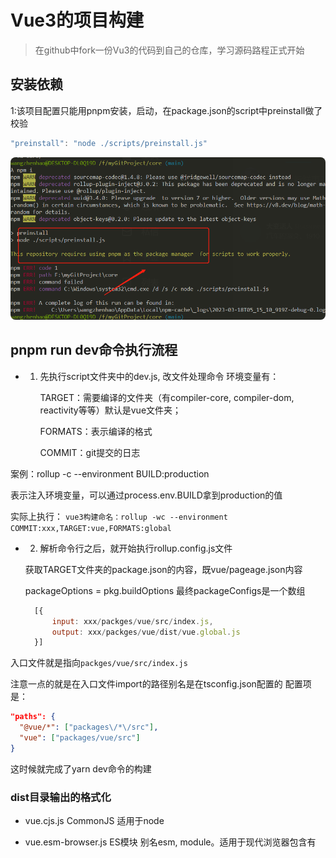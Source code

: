 # Vue3的项目构建

>在github中fork一份Vu3的代码到自己的仓库，学习源码路程正式开始

## 安装依赖

1:该项目配置只能用pnpm安装，启动，在package.json的script中preinstall做了校验
```js
"preinstall": "node ./scripts/preinstall.js"
```
<p>
  <img src="../.vitepress/public/start/build.jpg" alt="vitepress init screenshot" style="border-radius:8px">
</p>

## pnpm run dev命令执行流程

- 1. 先执行script文件夹中的dev.js, 改文件处理命令
        环境变量有：

        TARGET：需要编译的文件夹（有compiler-core, compiler-dom, reactivity等等）默认是vue文件夹；

        FORMATS：表示编译的格式

        COMMIT：git提交的日志

 案例：rollup -c --environment BUILD:production

 表示注入环境变量，可以通过process.env.BUILD拿到production的值

  实际上执行：
  `vue3构建命名：rollup -wc --environment COMMIT:xxx,TARGET:vue,FORMATS:global`

- 2. 解析命令行之后，就开始执行rollup.config.js文件

  获取TARGET文件夹的package.json的内容，既vue/pageage.json内容

  packageOptions = pkg.buildOptions 最终packageConfigs是一个数组
  ```js
    [{
        input: xxx/packges/vue/src/index.js,
        output: xxx/packges/vue/dist/vue.global.js
    }]
  ```
入口文件就是指向`packges/vue/src/index.js`

注意一点的就是在入口文件import的路径别名是在tsconfig.json配置的
配置项是：

```json
"paths": {
  "@vue/*": ["packages\/*\/src"],
  "vue": ["packages/vue/src"]
}
```
这时候就完成了yarn dev命令的构建

### dist目录输出的格式化
- vue.cjs.js
CommonJS 适用于node

- vue.esm-browser.js
ES模块 别名esm, module。适用于现代浏览器包含有<script type=module>标识

- vue.global.js
iife，自执行函数，适用于<script>标识

- vue.runtime.esm-browser.js
es模块，vue简洁版，没有编译的函数代码, 适用于node的引入

- vue.runtime.global.js
iife 自执行函数，vue简洁版，没有编译的函数代码，适用于浏览器引入
## 执行单独模块： 
```
npm run dev template-explorer
```

## git fork代码保持与原代码同步

remote_origin 相当于 vue-next
```
git remote add remote_origin git@github.com:***/***.git

git fetch remote_origin

git merge remote_origin/master

```